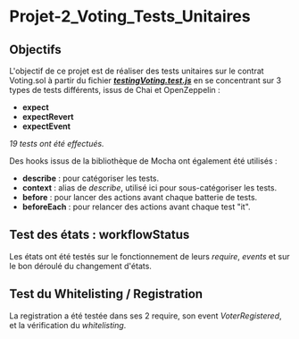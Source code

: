 # Projet-2_Voting_Tests_Unitaires
## Objectifs
L'objectif de ce projet est de réaliser des tests unitaires sur le contrat Voting.sol à partir du fichier [***testingVoting.test.js***](https://github.com/Raven254/Projet-2_Voting_Tests_Unitaires/blob/main/test/testingVoting.test.js) en se concentrant sur 3 types de tests différents, issus de Chai et OpenZeppelin :  
+ **expect**  
+ **expectRevert**  
+ **expectEvent**  
  
    
*19 tests ont été effectués.*    

Des hooks issus de la bibliothèque de Mocha ont également été utilisés :  
+ **describe** : pour catégoriser les tests.  
+ **context** : alias de *describe*, utilisé ici pour sous-catégoriser les tests.  
+ **before** : pour lancer des actions avant chaque batterie de tests.  
+ **beforeEach** : pour relancer des actions avant chaque test "it".


## Test des états : workflowStatus
Les états ont été testés sur le fonctionnement de leurs *require*, *events* et sur le bon déroulé du changement d'états. 

## Test du Whitelisting / Registration
La registration a été testée dans ses 2 require, son event *VoterRegistered*, et la vérification du *whitelisting*.  